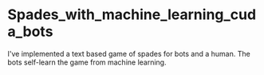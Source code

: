 # Spades_with_machine_learning_cuda_bots
I've implemented a text based game of spades for bots and a human. The bots self-learn the game from machine learning. 
